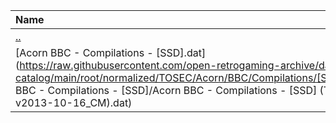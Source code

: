 |Name|Size|
|:---|---:|
|[..](../index.html)|DIR|
|[Acorn BBC - Compilations - [SSD].dat](https://raw.githubusercontent.com/open-retrogaming-archive/dat-catalog/main/root/normalized/TOSEC/Acorn/BBC/Compilations/[SSD]/Acorn BBC - Compilations - [SSD]/Acorn BBC - Compilations - [SSD] (TOSEC-v2013-10-16_CM).dat)|113080|
